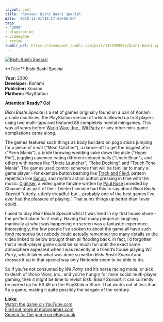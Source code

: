```yaml
---
layout: post
title: 'Review: Bishi Bashi Special'
date: '2010-11-01T19:17:00+00:00'
tags:
- '2000'
- playstation
- videogame
- review
tumblr_url: https://dreampast.tumblr.com/post/1454980505/bishi-bashi-special
---
```

[![Bishi Bashi Special](https://64.media.tumblr.com/tumblr_lab17u3uMy1qbfpni.png)](http://dreampast.tumblr.com/post/1454980505/bishi-bashi-special)  
<!-- more --> **Title:** Bishi Bashi Special  
**Year:** 2000  
**Developer:** Konami  
**Publisher:** Konami  
**Platform:** PlayStation

**Attention! Ready? Go!**

_Bishi Bashi Special_ is a set of games originally found on a pair of Konami arcade machines, the PlayStation version of which allowed up to 8 players using two multi-taps and featured 85 completely mental minigames. This was all years before [Wario Ware, Inc.](http://www.mobygames.com/game/warioware-inc-mega-microgame), [Wii Party](http://www.mobygames.com/game/wii-party) or any other mini-game compilations came along.

The games featured such things as body builders on pogo sticks jumping for a piece of meat (“Meat Catcher”), a dance-off to get the biggest afro (“Perm Mania”), a bride throwing wedding cake down the aisle (“Hyper Pie”), juggling cavemen eating different colored balls (“Uncle Bean”), and others with names like “Uncle Launcher”, “Robo Docking” and “Touch Tone Mania”. The games used control schemes that will be familiar to many a game player - for example button bashing like [Track and Field](http://www.mobygames.com/game/track-field), pattern repetition like [Simon](http://www.mobygames.com/game/simon), and rhythm action button pressing in time with the music. [Digitiser](http://en.wikipedia.org/wiki/Digitiser), a video game fanzine written by [Paul Rose](http://en.wikipedia.org/wiki/Paul_Rose_(writer)) provided by Channel 4 as part of their Teletext service had this to say about _Bishi Bashi Special_ “utterly, utterly dreadful–but… probably one of the best games I’ve ever had the pleasure of playing.” That sums things up better than I ever could.

I used to play _Bishi Bashi Special_ whilst I was lived in my first house share - the perfect place for it really. Having that many people all laughing manically at what was happening on screen was a fantastic experience. Interestingly, the few people I’ve spoken to about the game all have such fond memories but nobody could actually remember too many details so the video linked to below brought them all flooding back. In fact, I’d forgotten that a multi-player game could be so much fun until the exact same atmosphere appeared when I was recently at a friend’s house playing _Wii Party_, which takes what was done so well in _Bishi Bashi Special_ and dresses it up in that special way only Nintendo seem to be able to do.

So if you’re not consumed by _Wii Party_ and it’s horse racing mode, or sick to death of _Wario Ware, Inc._, and you’re hungry for more social multi-player gaming, then it might be time to revisit _Bishi Bashi Special_. It can currently be picked up for £3.49 on the PlayStation Store. That works out at less than 5p a game, making it quite possibly the bargain of the century.

**Links:**  
[Watch the game on YouTube.com](http://www.youtube.com/watch?v=AYYtiIicCkI)  
[Find out more at mobygames.com](http://www.mobygames.com/game/bishi-bashi-special)  
[Search for the game on eBay.co.uk](http://video-games.shop.ebay.co.uk/i.html?_nkw=bishi+bashi+special)

